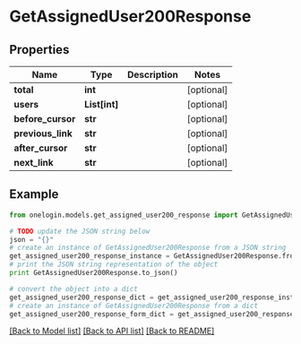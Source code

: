 # GetAssignedUser200Response


## Properties
Name | Type | Description | Notes
------------ | ------------- | ------------- | -------------
**total** | **int** |  | [optional] 
**users** | **List[int]** |  | [optional] 
**before_cursor** | **str** |  | [optional] 
**previous_link** | **str** |  | [optional] 
**after_cursor** | **str** |  | [optional] 
**next_link** | **str** |  | [optional] 

## Example

```python
from onelogin.models.get_assigned_user200_response import GetAssignedUser200Response

# TODO update the JSON string below
json = "{}"
# create an instance of GetAssignedUser200Response from a JSON string
get_assigned_user200_response_instance = GetAssignedUser200Response.from_json(json)
# print the JSON string representation of the object
print GetAssignedUser200Response.to_json()

# convert the object into a dict
get_assigned_user200_response_dict = get_assigned_user200_response_instance.to_dict()
# create an instance of GetAssignedUser200Response from a dict
get_assigned_user200_response_form_dict = get_assigned_user200_response.from_dict(get_assigned_user200_response_dict)
```
[[Back to Model list]](../README.md#documentation-for-models) [[Back to API list]](../README.md#documentation-for-api-endpoints) [[Back to README]](../README.md)


